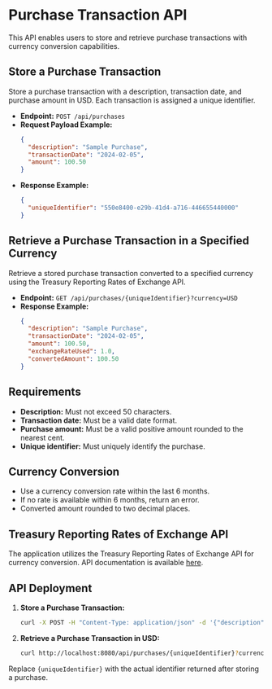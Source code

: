 # Purchase Transaction API

This API enables users to store and retrieve purchase transactions with currency conversion capabilities.

## Store a Purchase Transaction

Store a purchase transaction with a description, transaction date, and purchase amount in USD. Each transaction is assigned a unique identifier.

- **Endpoint:** `POST /api/purchases`
- **Request Payload Example:**
    ```json
    {
      "description": "Sample Purchase",
      "transactionDate": "2024-02-05",
      "amount": 100.50
    }
    ```
- **Response Example:**
    ```json
    {
      "uniqueIdentifier": "550e8400-e29b-41d4-a716-446655440000"
    }
    ```

## Retrieve a Purchase Transaction in a Specified Currency

Retrieve a stored purchase transaction converted to a specified currency using the Treasury Reporting Rates of Exchange API.

- **Endpoint:** `GET /api/purchases/{uniqueIdentifier}?currency=USD`
- **Response Example:**
    ```json
    {
      "description": "Sample Purchase",
      "transactionDate": "2024-02-05",
      "amount": 100.50,
      "exchangeRateUsed": 1.0,
      "convertedAmount": 100.50
    }
    ```

## Requirements

- **Description:** Must not exceed 50 characters.
- **Transaction date:** Must be a valid date format.
- **Purchase amount:** Must be a valid positive amount rounded to the nearest cent.
- **Unique identifier:** Must uniquely identify the purchase.

## Currency Conversion

- Use a currency conversion rate within the last 6 months.
- If no rate is available within 6 months, return an error.
- Converted amount rounded to two decimal places.

## Treasury Reporting Rates of Exchange API

The application utilizes the Treasury Reporting Rates of Exchange API for currency conversion. API documentation is available [here](https://fiscaldata.treasury.gov/datasets/treasury-reporting-rates-exchange/treasury-reporting-rates-of-exchange).

## API Deployment

1. **Store a Purchase Transaction:**
   ```bash
   curl -X POST -H "Content-Type: application/json" -d '{"description": "Sample Purchase", "transactionDate": "2024-02-05", "amount": 100.50}' http://localhost:8080/api/purchase
   ```

2. **Retrieve a Purchase Transaction in USD:**
   ```bash
   curl http://localhost:8080/api/purchases/{uniqueIdentifier}?currency=USD
   ```

Replace `{uniqueIdentifier}` with the actual identifier returned after storing a purchase.
